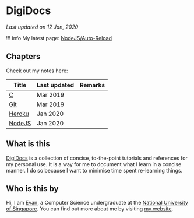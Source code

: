 # DigiDocs

*Last updated on 12 Jan, 2020*

!!! info
    My latest page: [NodeJS/Auto-Reload](nodejs/auto-reload.md)

## Chapters

Check out my notes here:

| Title                        | Last updated               | Remarks          |
| ---------------------------- | ------------------- | ---------------- |
| [C](c/arguments.md) | Mar 2019 | |
| [Git](git/ignoring-files.md) | Mar 2019 | |
| [Heroku](heroku/quick-deploy.md)    | Jan 2020 | |
| [NodeJS](nodejs/auto-reload.md)    | Jan 2020 | |

## What is this

[DigiDocs](https://digipie.github.io/digidocs/) is a collection of concise, to-the-point tutorials and references for my personal use. It is a way for me to document what I learn in a concise manner. I do so because I want to minimise time spent re-learning things.

## Who is this by

Hi, I am [Evan](http://www.evantay.com), a Computer Science undergraduate at the [National University of Singapore](https://www.comp.nus.edu.sg/). You can find out more about me by visiting [my website](http://www.evantay.com).
